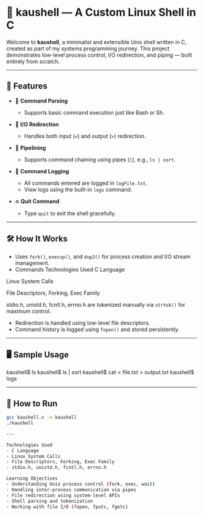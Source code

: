 # 🐚 kaushell — A Custom Linux Shell in C

Welcome to **kaushell**, a minimalist and extensible Unix shell written in C, created as part of my systems programming journey. This project demonstrates low-level process control, I/O redirection, and piping — built entirely from scratch.

---

## 🚀 Features

- 🧠 **Command Parsing**
  - Supports basic command execution just like Bash or Sh.
  
- 🔄 **I/O Redirection**
  - Handles both input (`<`) and output (`>`) redirection.

- 🧵 **Pipelining**
  - Supports command chaining using pipes (`|`), e.g., `ls | sort`.

- 📜 **Command Logging**
  - All commands entered are logged in `logFile.txt`.
  - View logs using the built-in `logs` command.

- 🔚 **Quit Command**
  - Type `quit` to exit the shell gracefully.

---

## 🛠 How It Works

- Uses `fork()`, `execvp()`, and `dup2()` for process creation and I/O stream management.
- Commands Technologies Used
C Language

Linux System Calls

File Descriptors, Forking, Exec Family

stdio.h, unistd.h, fcntl.h, errno.h are tokenized manually via `strtok()` for maximum control.
- Redirection is handled using low-level file descriptors.
- Command history is logged using `fopen()` and stored persistently.

---

## 🖥 Sample Usage

kaushell$ ls
kaushell$ ls | sort
kaushell$ cat < file.txt > output.txt
kaushell$ logs

---

## 🧪 How to Run

```bash
gcc kaushell.c -o kaushell
./kaushell

---

Technologies Used
- C Language
- Linux System Calls
- File Descriptors, Forking, Exec Family
- stdio.h, unistd.h, fcntl.h, errno.h

Learning Objectives
- Understanding Unix process control (fork, exec, wait)
- Handling inter-process communication via pipes
- File redirection using system-level APIs
- Shell parsing and tokenization
- Working with file I/O (fopen, fputc, fgetc)
